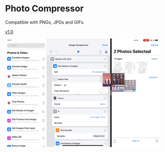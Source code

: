 # Photo Compressor

Compatible with PNGs, JPGs and GIFs.

[v1.0](https://www.icloud.com/shortcuts/e6c8a233bfa145aa8fbce6cbe5174f6c)

![title](img.GIF)